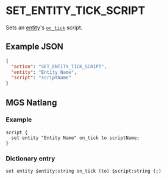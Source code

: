 # SET_ENTITY_TICK_SCRIPT

Sets an [entity](../entities)'s [`on_tick`](../script_slots#on-tick) script.

## Example JSON

```json
{
  "action": "SET_ENTITY_TICK_SCRIPT",
  "entity": "Entity Name",
  "script": "scriptName"
}
```

## MGS Natlang

### Example

```mgs
script {
  set entity "Entity Name" on_tick to scriptName;
}
```

### Dictionary entry

```
set entity $entity:string on_tick (to) $script:string (;)
```

